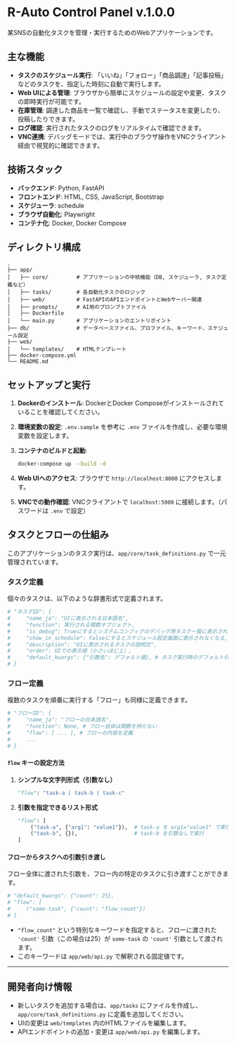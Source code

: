 # R-Auto Control Panel v.1.0.0

某SNSの自動化タスクを管理・実行するためのWebアプリケーションです。

## 主な機能

- **タスクのスケジュール実行**: 「いいね」「フォロー」「商品調達」「記事投稿」などのタスクを、指定した時刻に自動で実行します。
- **Web UIによる管理**: ブラウザから簡単にスケジュールの設定や変更、タスクの即時実行が可能です。
- **在庫管理**: 調達した商品を一覧で確認し、手動でステータスを変更したり、投稿したりできます。
- **ログ確認**: 実行されたタスクのログをリアルタイムで確認できます。
- **VNC連携**: デバッグモードでは、実行中のブラウザ操作をVNCクライアント経由で視覚的に確認できます。

## 技術スタック

- **バックエンド**: Python, FastAPI
- **フロントエンド**: HTML, CSS, JavaScript, Bootstrap
- **スケジューラ**: schedule
- **ブラウザ自動化**: Playwright
- **コンテナ化**: Docker, Docker Compose

## ディレクトリ構成

```
.
├── app/
│   ├── core/         # アプリケーションの中核機能（DB, スケジューラ, タスク定義など）
│   ├── tasks/        # 各自動化タスクのロジック
│   ├── web/          # FastAPIのAPIエンドポイントとWebサーバー関連
│   ├── prompts/      # AI用のプロンプトファイル
│   ├── Dockerfile
│   └── main.py       # アプリケーションのエントリポイント
├── db/               # データベースファイル、プロファイル、キーワード、スケジュール設定
├── web/
│   └── templates/    # HTMLテンプレート
├── docker-compose.yml
└── README.md
```

## セットアップと実行

1.  **Dockerのインストール**: DockerとDocker Composeがインストールされていることを確認してください。
2.  **環境変数の設定**: `.env.sample` を参考に `.env` ファイルを作成し、必要な環境変数を設定します。
3.  **コンテナのビルドと起動**:

    ```bash
    docker-compose up --build -d
    ```

4.  **Web UIへのアクセス**:
    ブラウザで `http://localhost:8000` にアクセスします。

5.  **VNCでの動作確認**:
    VNCクライアントで `localhost:5900` に接続します。（パスワードは `.env` で設定）

## タスクとフローの仕組み

このアプリケーションのタスク実行は、`app/core/task_definitions.py` で一元管理されています。

### タスク定義

個々のタスクは、以下のような辞書形式で定義されます。

```python
# "タスクID": {
#     "name_ja": "UIに表示される日本語名",
#     "function": 実行される関数オブジェクト,
#     "is_debug": Trueにするとシステムコンフィグのデバッグ用タスク一覧に表示される,
#     "show_in_schedule": Falseにするとスケジュール設定画面に表示されなくなる,
#     "description": "UIに表示されるタスクの説明文",
#     "order": UIでの表示順（小さいほど上）,
#     "default_kwargs": {"引数名": デフォルト値}, # タスク実行時のデフォルト引数
# }
```

### フロー定義

複数のタスクを順番に実行する「フロー」も同様に定義できます。

```python
# "フローID": {
#     "name_ja": "フローの日本語名",
#     "function": None, # フロー自体は関数を持たない
#     "flow": [ ... ], # フローの内容を定義
#     ...
# }
```

#### `flow` キーの設定方法

1.  **シンプルな文字列形式（引数なし）**

    ```python
    "flow": "task-a | task-b | task-c"
    ```

2.  **引数を指定できるリスト形式**

    ```python
    "flow": [
        ("task-a", {"arg1": "value1"}),  # task-a を arg1="value1" で実行
        ("task-b", {}),                  # task-b を引数なしで実行
    ]
    ```

#### フローからタスクへの引数引き渡し

フロー全体に渡された引数を、フロー内の特定のタスクに引き渡すことができます。

```python
# "default_kwargs": {"count": 25},
# "flow": [
#     ("some-task", {"count": "flow_count"})
# ]
```

-   `"flow_count"` という特別なキーワードを指定すると、フローに渡された `'count'` 引数（この場合は25）が `some-task` の `'count'` 引数として渡されます。
-   このキーワードは `app/web/api.py` で解釈される固定値です。

---

## 開発者向け情報

- 新しいタスクを追加する場合は、`app/tasks` にファイルを作成し、`app/core/task_definitions.py` に定義を追加してください。
- UIの変更は `web/templates` 内のHTMLファイルを編集します。
- APIエンドポイントの追加・変更は `app/web/api.py` を編集します。
